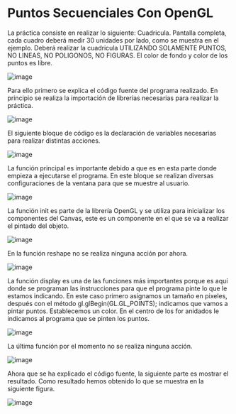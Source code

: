 # Puntos Secuenciales Con OpenGL

La práctica consiste en realizar lo siguiente:
Cuadricula. Pantalla completa, cada cuadro deberá medir 30 unidades por lado, como se muestra en el ejemplo. Deberá realizar la cuadricula UTILIZANDO SOLAMENTE PUNTOS, NO LINEAS, NO POLIGONOS, NO FIGURAS. El color de fondo y color de los puntos es libre.

![image](https://user-images.githubusercontent.com/72232712/145735819-3aa837f6-7b34-4c0d-b0fb-82759b41c39d.png)

Para ello primero se explica el código fuente del programa realizado.
En principio se realiza la importación de librerías necesarias para realizar la práctica.

![image](https://user-images.githubusercontent.com/72232712/145735830-7ffcd78b-9e7d-46f3-9bd8-004a329c00e2.png)

El siguiente bloque de código es la declaración de variables necesarias para realizar distintas acciones.

![image](https://user-images.githubusercontent.com/72232712/145735837-95e56da3-f14c-4d8d-a9cc-ee804a08fc28.png)

La función principal es importante debido a que es en esta parte donde empieza a ejecutarse el programa. En este bloque se realizan diversas configuraciones de la ventana para que se muestre al usuario.

![image](https://user-images.githubusercontent.com/72232712/145735840-02e78ed4-aced-4444-9af1-4ddc3b4a53c7.png)

La función init es parte de la librería OpenGL y se utiliza para inicializar los componentes del Canvas, este es un componente en el que se va a realizar el pintado del objeto.

![image](https://user-images.githubusercontent.com/72232712/145735852-d9347d73-b895-402c-b2a4-e8035bf1856a.png)

En la función reshape no se realiza ninguna acción por ahora.

![image](https://user-images.githubusercontent.com/72232712/145735858-6b66ab04-4dad-45a5-b7b1-84516a466749.png)

La función display es una de las funciones más importantes porque es aquí donde se programan las instrucciones para que el programa pinte lo que le estamos indicando.
En este caso primero asignamos un tamaño en pixeles, después con el método gl.glBegin(GL.GL_POINTS); indicamos que vamos a pintar puntos. Establecemos un color. En el centro de los for anidados le indicamos al programa que se pinten los puntos.

![image](https://user-images.githubusercontent.com/72232712/145735870-f5a101e7-605d-4b08-bc65-2949859abf09.png)

La última función por el momento no se realiza ninguna acción.

![image](https://user-images.githubusercontent.com/72232712/145735881-8450bdd5-4d1f-4a95-85d4-88493feca85f.png)

Ahora que se ha explicado el código fuente, la siguiente parte es mostrar el resultado.
Como resultado hemos obtenido lo que se muestra en la siguiente figura.

![image](https://user-images.githubusercontent.com/72232712/145735889-81ce6426-54c1-413f-9e33-88382ef454de.png)
